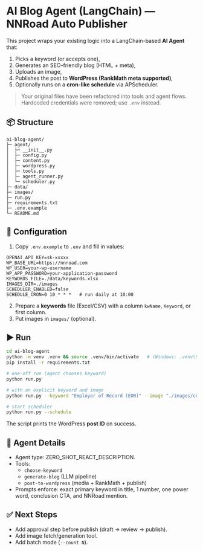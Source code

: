 # AI Blog Agent (LangChain) — NNRoad Auto Publisher

This project wraps your existing logic into a LangChain-based **AI Agent** that:
1) Picks a keyword (or accepts one),
2) Generates an SEO-friendly blog (HTML + meta),
3) Uploads an image,
4) Publishes the post to **WordPress (RankMath meta supported)**,
5) Optionally runs on a **cron-like schedule** via APScheduler.

> Your original files have been refactored into tools and agent flows. Hardcoded credentials were removed; use `.env` instead.

## 📦 Structure
``` 
ai-blog-agent/
├─ agent/
│  ├─ __init__.py 
│  ├─ config.py 
│  ├─ content.py
│  ├─ wordpress.py
│  ├─ tools.py
│  ├─ agent_runner.py
│  └─ scheduler.py
├─ data/
├─ images/
├─ run.py
├─ requirements.txt
├─ .env.example
└─ README.md
```

## 🔐 Configuration
1. Copy `.env.example` to `.env` and fill in values:
```
OPENAI_API_KEY=sk-xxxxx
WP_BASE_URL=https://nnroad.com
WP_USER=your-wp-username
WP_APP_PASSWORD=your-application-password
KEYWORDS_FILE=./data/keywords.xlsx
IMAGES_DIR=./images
SCHEDULER_ENABLED=false
SCHEDULE_CRON=0 10 * * *   # run daily at 10:00
```
2. Prepare a **keywords** file (Excel/CSV) with a column `kwName`, `Keyword`, or first column.
3. Put images in `images/` (optional).

## ▶️ Run
```bash
cd ai-blog-agent
python -m venv .venv && source .venv/bin/activate   # (Windows: .venv\Scripts\activate)
pip install -r requirements.txt

# one-off run (agent chooses keyword)
python run.py

# with an explicit keyword and image
python run.py --keyword "Employer of Record (EOR)" --image "./images/cover.jpg"

# start scheduler
python run.py --schedule
```
The script prints the WordPress **post ID** on success.

## 🧠 Agent Details
- Agent type: ZERO_SHOT_REACT_DESCRIPTION.
- Tools:
  - `choose-keyword`
  - `generate-blog` (LLM pipeline)
  - `post-to-wordpress` (media + RankMath + publish)
- Prompts enforce: exact primary keyword in title, 1 number, one power word, conclusion CTA, and NNRoad mention.

## ✅ Next Steps
- Add approval step before publish (draft -> review -> publish).
- Add image fetch/generation tool.
- Add batch mode (`--count N`).
